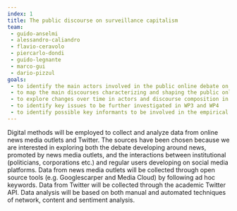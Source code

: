 ```yaml
---
index: 1
title: The public discourse on surveillance capitalism
team:
 - guido-anselmi
 - alessandro-caliandro
 - flavio-ceravolo
 - piercarlo-dondi
 - guido-legnante
 - marco-gui
 - dario-pizzul
goals:
 - to identify the main actors involved in the public online debate on surveillance capitalism  in Italy
 - to map the main discourses characterizing and shaping the public online debate on  surveillance capitalism in Italy
 - to explore changes over time in actors and discourse composition in the public online  debate on surveillance capitalism in Italy
 - to identify key issues to be further investigated in WP3 and WP4
 - to identify possible key informants to be involved in the empirical research planned for  WP4
---
```


Digital methods will be employed to collect and analyze data from online news media  outlets and Twitter. The sources have been chosen because we are interested in exploring  both the debate developing around news, promoted by news media outlets, and the  interactions between institutional (politicians, corporations etc.) and regular users  developing on social media platforms. Data from news media outlets will be collected  through open source tools (e.g. Googlescarper and Media Cloud) by following ad hoc keywords. Data from Twitter will be collected through the academic Twitter API. Data  analysis will be based on both manual and automated techniques of network, content and sentiment analysis.

